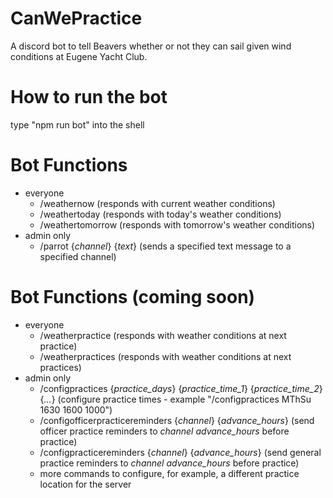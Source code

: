 # CanWePractice
A discord bot to tell Beavers whether or not they can sail given wind conditions at Eugene Yacht Club. 

# How to run the bot
type "npm run bot" into the shell

# Bot Functions
- everyone
    - /weathernow (responds with current weather conditions)
    - /weathertoday (responds with today's weather conditions)
    - /weathertomorrow (responds with tomorrow's weather conditions)
- admin only
    - /parrot {_channel_} {_text_} (sends a specified text message to a specified channel)

# Bot Functions (coming soon)
- everyone
    - /weatherpractice (responds with weather conditions at next practice)
    - /weatherpractices (responds with weather conditions at next practices)
- admin only
    - /configpractices {_practice\_days_} {_practice\_time\_1_} {_practice\_time\_2_} {_..._} (configure practice times - example "/configpractices MThSu 1630 1600 1000")
    - /configofficerpracticereminders {_channel_} {_advance\_hours_} (send officer practice reminders to _channel_ _advance\_hours_ before practice)
    - /configpracticereminders {_channel_} {_advance\_hours_} (send general practice reminders to _channel_ _advance\_hours_ before practice)
    - more commands to configure, for example, a different practice location for the server